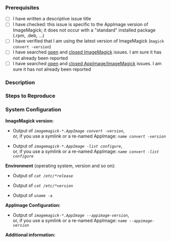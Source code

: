 ### Prerequisites

<!-- The more checkmarks you can set below, the higher your chance that this issue can be looked into fast:-->

- [ ] I have written a descriptive issue title
- [ ] I have checked: this issue is specific to the AppImage version of ImageMagick; it does not occur with a "standard" installed package (.rpm, .deb, ...)
- [ ] I have verified that I am using the latest version of ImageMagick (`magick convert -version`)
- [ ] I have searched [open](https://github.com/ImageMagick/ImageMagick/issues) and [closed ImageMagick](https://github.com/ImageMagick/ImageMagick/issues?q=is%3Aissue+is%3Aclosed) issues. I am sure it has not already been reported
- [ ] I have searched [open](https://github.com/KurtPfeifle/ImageMagick/issues) and [closed AppImage/ImageMagick](https://github.com/KurtPfeifle/ImageMagick/issues?q=is%3Aissue+is%3Aclosed) issues. I am sure it has not already been reported

### Description
<!-- A description of the bug or feature -->

### Steps to Reproduce
<!-- List of steps, sample code, failing test or link to a project that reproduces the behavior.
     Make sure you place a stack trace inside a code (```) block to avoid linking unrelated issues -->

### System Configuration
<!-- Tell us about the environment where you are experiencing the bug -->

**ImageMagick version:**

- Output of *`imagemagick-*.AppImage convert -version`*,  
  or, if you use a symlink or a re-named AppImage: *`name convert -version`*
    
- Output of *`imagemagick-*.AppImage -list configure`*,  
  or, if you use a symlink or a re-named AppImage: *`name convert -list configure`*

**Environment** (operating system, version and so on):

- Output of *`cat /etc/*release`*
    
- Output of *`cat /etc/*version`*
    
- Output of *`uname -a`*

**AppImage Configuration:**

- Output of *`imagemagick-*.AppImage --appimage-version`*,  
  or, if you use a symlink or a re-named AppImage: *`name --appimage-version`*

**Additional information:**

<!-- Thanks for reporting the issue to ImageMagick/AppImage! -->
